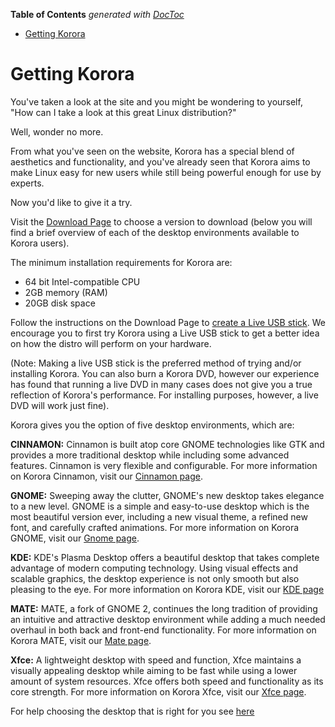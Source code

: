 

**Table of Contents**  *generated with [DocToc](https://github.com/thlorenz/doctoc)*

- [Getting Korora](#getting-korora)



# Getting Korora

You've taken a look at the site and you might be wondering to yourself, "How can I take a look at this great Linux distribution?"

Well, wonder no more.

From what you've seen on the website, Korora has a special blend of aesthetics and functionality, and you've already seen that Korora aims to make Linux easy for new users while still being powerful enough for use by experts.

Now you'd like to give it a try.

Visit the [Download Page](https://kororaproject.org/download) to choose a version to download (below you will find a brief overview of each of the desktop environments available to Korora users).

The minimum installation requirements for Korora are:
* 64 bit Intel-compatible CPU
* 2GB memory (RAM)
* 20GB disk space

Follow the instructions on the Download Page to [create a Live USB stick](https://kororaproject.org/support/documentation/creating-bootable-media). We encourage you to first try Korora using a Live USB stick to get a better idea on how the distro will perform on your hardware.

(Note: Making a live USB stick is the preferred method of trying and/or installing Korora. You can also burn a Korora DVD, however our experience has found that running a live DVD in many cases does not give you a true reflection of Korora's performance. For installing purposes, however, a live DVD will work just fine).

Korora gives you the option of five desktop environments, which are:

**CINNAMON:** Cinnamon is built atop core GNOME technologies like GTK and provides a more traditional desktop while including some advanced features. Cinnamon is very flexible and configurable. For more information on Korora Cinnamon, visit our [Cinnamon page](https://kororaproject.org/discover/cinnamon).

**GNOME:** Sweeping away the clutter, GNOME's new desktop takes elegance to a new level. GNOME is a simple and easy-to-use desktop which is the most beautiful version ever, including a new visual theme, a refined new font, and carefully crafted animations. For more information on Korora GNOME, visit our [Gnome page](https://kororaproject.org/discover/gnome).

**KDE:** KDE's Plasma Desktop offers a beautiful desktop that takes complete advantage of modern computing technology. Using visual effects and scalable graphics, the desktop experience is not only smooth but also pleasing to the eye. For more information on Korora KDE, visit our [KDE page](https://kororaproject.org/discover/kde)

**MATE:** MATE, a fork of GNOME 2, continues the long tradition of providing an intuitive and attractive desktop environment while adding a much needed overhaul in both back and front-end functionality. For more information on Korora MATE, visit our [Mate page](https://kororaproject.org/discover/mate).

**Xfce:** A lightweight desktop with speed and function, Xfce maintains a visually appealing desktop while aiming to be fast while using a lower amount of system resources. Xfce offers both speed and functionality as its core strength. For more information on Korora Xfce, visit our [Xfce page](https://kororaproject.org/discover/xfce).

For help choosing the desktop that is right for you see [here](https://github.com/kororaproject/kp-documentation/wiki/Which-Desktop-For-Your-Korora)